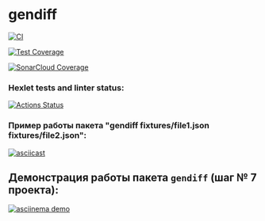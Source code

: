 # gendiff

[![CI](https://https://github.com/oksana-qa-auto/qa-auto-engineer-javascript-project-87/actions/workflows/ci.yml/badge.svg)](https://github.com/oksana-qa-auto/qa-auto-engineer-javascript-project-87/actions/workflows/ci.yml)

[![Test Coverage](https://codecov.io/gh/oksana-qa-auto/qa-auto-engineer-javascript-project-87/branch/main/graph/badge.svg)](https://codecov.io/gh/oksana-qa-auto/qa-auto-engineer-javascript-project-87)

[![SonarCloud Coverage](https://sonarcloud.io/api/project_badges/measure?project=oksana-qa-auto_qa-auto-engineer-javascript-project-87&metric=coverage)](https://sonarcloud.io/summary/new_code?id=oksana-qa-auto_qa-auto-engineer-javascript-project-87)


### Hexlet tests and linter status:
[![Actions Status](https://github.com/Oksana-QA-auto/qa-auto-engineer-javascript-project-87/actions/workflows/hexlet-check.yml/badge.svg)](https://github.com/Oksana-QA-auto/qa-auto-engineer-javascript-project-87/actions)


### Пример работы пакета "gendiff __fixtures__/file1.json __fixtures__/file2.json":

[![asciicast](https://asciinema.org/a/60FCiVNkTodKgh8mALnaA4MQV.svg)](https://asciinema.org/a/60FCiVNkTodKgh8mALnaA4MQV)


## Демонстрация работы пакета `gendiff` (шаг № 7 проекта):


[![asciinema demo](https://asciinema.org/a/9LFApKwXMGcKOEq4V3fWJOpjt)](https://asciinema.org/a/9LFApKwXMGcKOEq4V3fWJOpjt)

